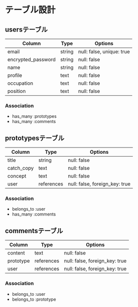 # テーブル設計

## usersテーブル

|Column            |Type  |Options                  |
|------------------|------|-------------------------|
|email             |string|null: false, unique: true|
|encrypted_password|string|null: false              |
|name              |string|null: false              |
|profile           |text  |null: false              |
|occupation        |text  |null: false              |
|position          |text  |null: false              |

### Association

- has_many :prototypes
- has_many :comments

## prototypesテーブル

|Column    |Type      |Options                       |
|----------|----------|------------------------------|
|title     |string    |null: false                   |
|catch_copy|text      |null: false                   |
|concept   |text      |null: false                   |
|user      |references|null: false, foreign_key: true|

### Association

- belongs_to :user
- has_many :comments

## commentsテーブル

|Column   |Type      |Options                       |
|---------|----------|------------------------------|
|content  |text      |null: false                   |
|prototype|references|null: false, foreign_key: true|
|user     |references|null: false, foreign_key: true|

### Association

- belongs_to :user
- belongs_to :prototype